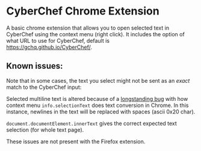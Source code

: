 # CyberChef Chrome Extension

A basic chrome extension that allows you to open selected text in CyberChef using the context menu (right click).  It includes the option of what URL to use for CyberChef, default is https://gchq.github.io/CyberChef/.

## Known issues:

Note that in some cases, the text you select might not be sent as an _exact_ match to the CyberChef input:

Selected multiline text is altered because of a [longstanding bug](https://crbug.com/116429) with how context menu `info.selectionText` does text conversion in Chrome. In this instance, newlines in the text will be replaced with spaces (ascii 0x20 char).
 
 `document.documentElement.innerText` gives the correct expected text selection (for whole text page).
 
These issues are not present with the Firefox extension.

